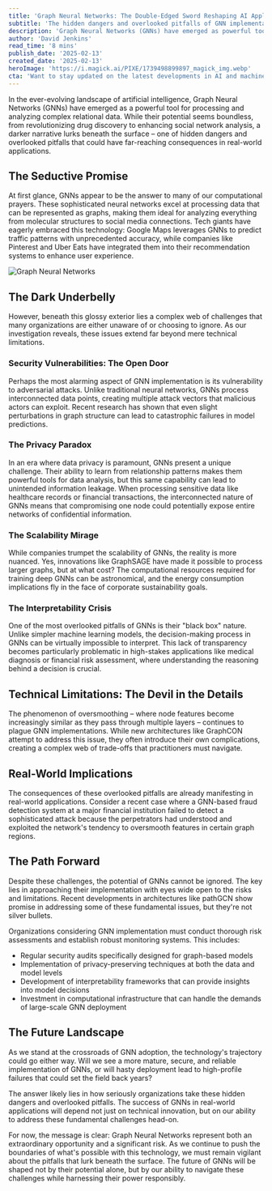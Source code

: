 ```yaml
---
title: 'Graph Neural Networks: The Double-Edged Sword Reshaping AI Applications'
subtitle: 'The hidden dangers and overlooked pitfalls of GNN implementation'
description: 'Graph Neural Networks (GNNs) have emerged as powerful tools for processing complex relational data, but their implementation comes with significant risks. From security vulnerabilities and privacy concerns to scalability issues and interpretability challenges, organizations must carefully navigate these pitfalls while implementing GNN solutions. This analysis explores the double-edged nature of GNN technology and provides insights into responsible deployment strategies.'
author: 'David Jenkins'
read_time: '8 mins'
publish_date: '2025-02-13'
created_date: '2025-02-13'
heroImage: 'https://i.magick.ai/PIXE/1739498899897_magick_img.webp'
cta: 'Want to stay updated on the latest developments in AI and machine learning? Follow us on LinkedIn for in-depth analysis and expert insights on emerging technologies like Graph Neural Networks.'
---
```


In the ever-evolving landscape of artificial intelligence, Graph Neural Networks (GNNs) have emerged as a powerful tool for processing and analyzing complex relational data. While their potential seems boundless, from revolutionizing drug discovery to enhancing social network analysis, a darker narrative lurks beneath the surface – one of hidden dangers and overlooked pitfalls that could have far-reaching consequences in real-world applications.

## The Seductive Promise

At first glance, GNNs appear to be the answer to many of our computational prayers. These sophisticated neural networks excel at processing data that can be represented as graphs, making them ideal for analyzing everything from molecular structures to social media connections. Tech giants have eagerly embraced this technology: Google Maps leverages GNNs to predict traffic patterns with unprecedented accuracy, while companies like Pinterest and Uber Eats have integrated them into their recommendation systems to enhance user experience.

![Graph Neural Networks](https://i.magick.ai/PIXE/1739498899900_magick_img.webp)

## The Dark Underbelly

However, beneath this glossy exterior lies a complex web of challenges that many organizations are either unaware of or choosing to ignore. As our investigation reveals, these issues extend far beyond mere technical limitations.

### Security Vulnerabilities: The Open Door

Perhaps the most alarming aspect of GNN implementation is its vulnerability to adversarial attacks. Unlike traditional neural networks, GNNs process interconnected data points, creating multiple attack vectors that malicious actors can exploit. Recent research has shown that even slight perturbations in graph structure can lead to catastrophic failures in model predictions.

### The Privacy Paradox

In an era where data privacy is paramount, GNNs present a unique challenge. Their ability to learn from relationship patterns makes them powerful tools for data analysis, but this same capability can lead to unintended information leakage. When processing sensitive data like healthcare records or financial transactions, the interconnected nature of GNNs means that compromising one node could potentially expose entire networks of confidential information.

### The Scalability Mirage

While companies trumpet the scalability of GNNs, the reality is more nuanced. Yes, innovations like GraphSAGE have made it possible to process larger graphs, but at what cost? The computational resources required for training deep GNNs can be astronomical, and the energy consumption implications fly in the face of corporate sustainability goals.

### The Interpretability Crisis

One of the most overlooked pitfalls of GNNs is their "black box" nature. Unlike simpler machine learning models, the decision-making process in GNNs can be virtually impossible to interpret. This lack of transparency becomes particularly problematic in high-stakes applications like medical diagnosis or financial risk assessment, where understanding the reasoning behind a decision is crucial.

## Technical Limitations: The Devil in the Details

The phenomenon of oversmoothing – where node features become increasingly similar as they pass through multiple layers – continues to plague GNN implementations. While new architectures like GraphCON attempt to address this issue, they often introduce their own complications, creating a complex web of trade-offs that practitioners must navigate.

## Real-World Implications

The consequences of these overlooked pitfalls are already manifesting in real-world applications. Consider a recent case where a GNN-based fraud detection system at a major financial institution failed to detect a sophisticated attack because the perpetrators had understood and exploited the network's tendency to oversmooth features in certain graph regions.

## The Path Forward

Despite these challenges, the potential of GNNs cannot be ignored. The key lies in approaching their implementation with eyes wide open to the risks and limitations. Recent developments in architectures like pathGCN show promise in addressing some of these fundamental issues, but they're not silver bullets.

Organizations considering GNN implementation must conduct thorough risk assessments and establish robust monitoring systems. This includes:

- Regular security audits specifically designed for graph-based models
- Implementation of privacy-preserving techniques at both the data and model levels
- Development of interpretability frameworks that can provide insights into model decisions
- Investment in computational infrastructure that can handle the demands of large-scale GNN deployment

## The Future Landscape

As we stand at the crossroads of GNN adoption, the technology's trajectory could go either way. Will we see a more mature, secure, and reliable implementation of GNNs, or will hasty deployment lead to high-profile failures that could set the field back years?

The answer likely lies in how seriously organizations take these hidden dangers and overlooked pitfalls. The success of GNNs in real-world applications will depend not just on technical innovation, but on our ability to address these fundamental challenges head-on.

For now, the message is clear: Graph Neural Networks represent both an extraordinary opportunity and a significant risk. As we continue to push the boundaries of what's possible with this technology, we must remain vigilant about the pitfalls that lurk beneath the surface. The future of GNNs will be shaped not by their potential alone, but by our ability to navigate these challenges while harnessing their power responsibly.
